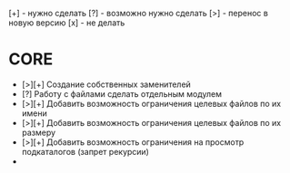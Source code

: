 [+] - нужно сделать
[?] - возможно нужно сделать
[>] - перенос в новую версию
[x] - не делать

# CORE
* [>][+] Создание собственных заменителей
* [?] Работу с файлами сделать отдельным модулем
* [>][+] Добавить возможность ограничения целевых файлов по их имени
* [>][+] Добавить возможность ограничения целевых файлов по их размеру
* [>][+] Добавить возможность ограничения на просмотр подкаталогов (запрет рекурсии)
* 
